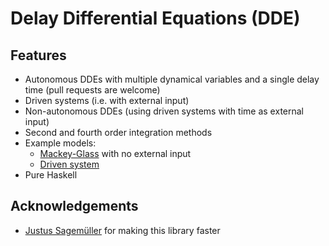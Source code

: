 # Delay Differential Equations (DDE)

## Features

* Autonomous DDEs with multiple dynamical variables and a single delay time (pull requests are welcome)
* Driven systems (i.e. with external input)
* Non-autonomous DDEs (using driven systems with time as external input)
* Second and fourth order integration methods
* Example models:
   * [Mackey-Glass](https://github.com/masterdezign/dde/blob/master/examples/MackeyGlass/Main.hs) with no external input
   * [Driven system](https://github.com/masterdezign/dde/blob/d22c6ff82fd56c29289366a057f3d733a23844d0/dde/Numeric/DDE/Model.hs#L60)
* Pure Haskell

## Acknowledgements

* [Justus Sagemüller](https://github.com/leftaroundabout) for making this library faster

